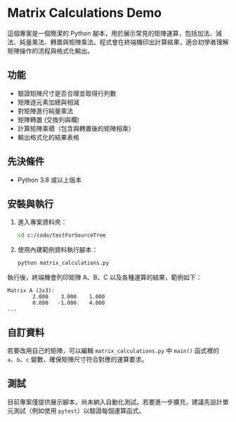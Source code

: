 ﻿# Matrix Calculations Demo

這個專案是一個簡潔的 Python 腳本，用於展示常見的矩陣運算，包括加法、減法、純量乘法、轉置與矩陣乘法。程式會在終端機印出計算結果，適合初學者理解矩陣操作的流程與格式化輸出。

## 功能
- 驗證矩陣尺寸是否合理並取得行列數
- 矩陣逐元素加總與相減
- 對矩陣進行純量乘法
- 矩陣轉置 (交換列與欄)
- 計算矩陣乘積（包含與轉置後的矩陣相乘）
- 輸出格式化的結果表格

## 先決條件
- Python 3.8 或以上版本

## 安裝與執行
1. 進入專案資料夾：
   ```bash
   cd c:/code/testForSourceTree
   ```
2. 使用內建範例資料執行腳本：
   ```bash
   python matrix_calculations.py
   ```

執行後，終端機會列印矩陣 A、B、C 以及各種運算的結果，範例如下：
```
Matrix A (2x3):
        2.000    3.000    1.000
        0.000   -1.000    4.000
...
```

## 自訂資料
若要改用自己的矩陣，可以編輯 `matrix_calculations.py` 中 `main()` 函式裡的 `a`、`b`、`c` 變數，確保矩陣尺寸符合對應的運算要求。

## 測試
目前專案僅提供展示腳本，尚未納入自動化測試。若要進一步擴充，建議先設計單元測試（例如使用 `pytest`）以驗證每個運算函式。
